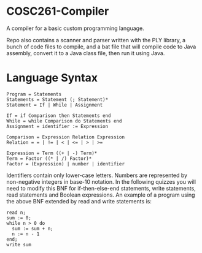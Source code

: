 # COSC261-Compiler
A compiler for a basic custom programming language.

Repo also contains a scanner and parser written with the PLY library, a bunch of code files to compile, and a bat file that will compile code to Java assembly, convert it to a Java class file, then run it using Java.

# Language Syntax
```
Program = Statements
Statements = Statement (; Statement)*
Statement = If | While | Assignment

If = if Comparison then Statements end
While = while Comparison do Statements end
Assignment = identifier := Expression

Comparison = Expression Relation Expression
Relation = = | != | < | <= | > | >=

Expression = Term ((+ | -) Term)*
Term = Factor ((* | /) Factor)*
Factor = (Expression) | number | identifier
```

Identifiers contain only lower-case letters. Numbers are represented by non-negative integers in base-10 notation. In the following quizzes you will need to modify this BNF for if-then-else-end statements, write statements, read statements and Boolean expressions. An example of a program using the above BNF extended by read and write statements is:
```
read n;
sum := 0;
while n > 0 do
  sum := sum + n;
  n := n - 1
end;
write sum
```
